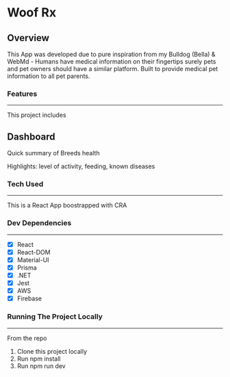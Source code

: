 # Woof Rx

## Overview

This App was developed due to pure inspiration from my Bulldog (Bella) & WebMd - Humans have medical information on their fingertips surely pets and pet owners should have a similar platform. Built to provide medical pet information to all pet parents.  


### Features
-------------------------------------------------
This project includes 
## Dashboard
Quick summary of Breeds health 

Highlights: level of activity, feeding, known diseases


### Tech Used 
---------------------------------------------------
This is a React App boostrapped with CRA

### Dev Dependencies
---------------------------------------------------
- [X] React
- [X] React-DOM
- [X] Material-UI
- [X] Prisma
- [X] .NET
- [X] Jest
- [X] AWS
- [X] Firebase

### Running The Project Locally
---------------------------------------------------------
From the repo
1. Clone this project locally
2. Run npm install
3. Run npm run dev








